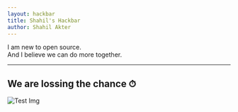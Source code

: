 ```yaml
---
layout: hackbar
title: Shahil's Hackbar
author: Shahil Akter
---
```


I am new to open source.<br>
And I believe we can do more together.

---

## We are lossing the chance ⏱

![Test Img]({{site.baseurl}}/assets/images/shahil_akter.jpg)
